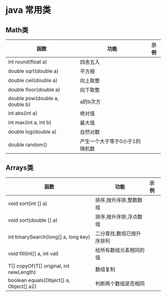 # java 常用类

## Math类

| 函数 | 功能 | 示例 |
| - | - | - |
| int round(float a) | 四舍五入 |   |
| double sqrt(double a) | 平方根 |   |
| double ceil(double a) | 向上取整 |   |
| double floor(double a) | 向下取整 |   |
| double pow(double a, double b) | a的b次方 |   |
| int abs(int a) | 绝对值 |   |
| int max(int a, int b) | 最大值 |   |
| double log(double a) | 自然对数 |   |
| double random() | 产生一个大于等于0小于1的随机数 |   |

## Arrays类

| 函数 | 功能 | 示例 |
| - | - | :- |
| void sort(int [] a) | 排序,按升序排,整数数组 |   |
| void sort(double [] a) | 排序,按升序排,浮点数组 |   |
| int binarySearch(long[] a, long key) | 二分查找,数组已按升序排列 |   |
| void fill(int[] a, int val) | 给所有数组元素相同的值 |   |
| T[] copyOf(T[] original, int newLength) | 数组复制 |   |
| boolean equals(Object[] a, Object[] a2) | 判断两个数组是否相同 |   |